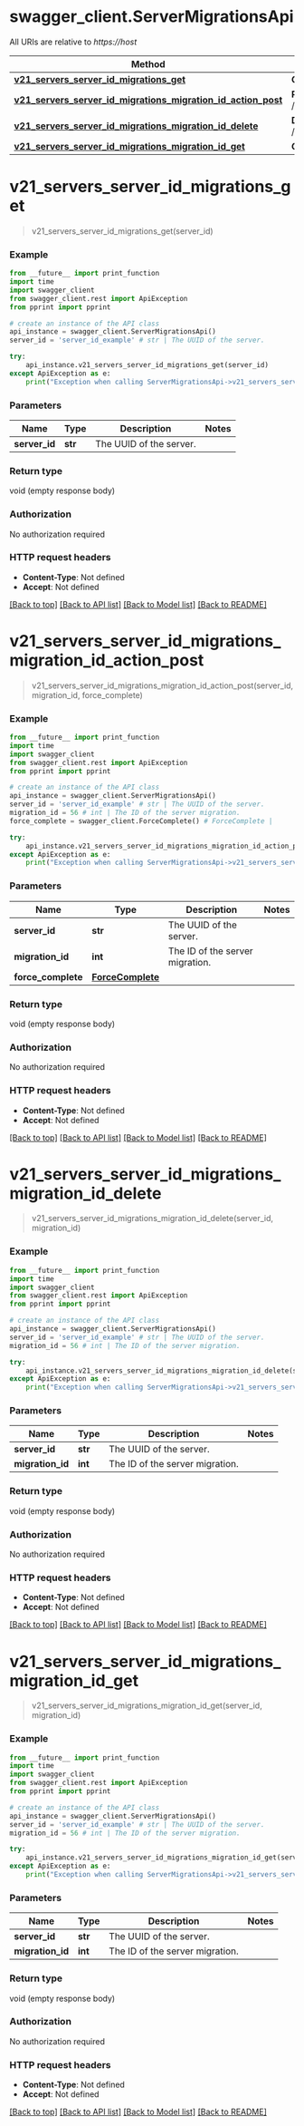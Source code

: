# swagger_client.ServerMigrationsApi

All URIs are relative to *https://host*

Method | HTTP request | Description
------------- | ------------- | -------------
[**v21_servers_server_id_migrations_get**](ServerMigrationsApi.md#v21_servers_server_id_migrations_get) | **GET** /v2.1/servers/{server_id}/migrations | 
[**v21_servers_server_id_migrations_migration_id_action_post**](ServerMigrationsApi.md#v21_servers_server_id_migrations_migration_id_action_post) | **POST** /v2.1/servers/{server_id}/migrations/{migration_id}/action | 
[**v21_servers_server_id_migrations_migration_id_delete**](ServerMigrationsApi.md#v21_servers_server_id_migrations_migration_id_delete) | **DELETE** /v2.1/servers/{server_id}/migrations/{migration_id} | 
[**v21_servers_server_id_migrations_migration_id_get**](ServerMigrationsApi.md#v21_servers_server_id_migrations_migration_id_get) | **GET** /v2.1/servers/{server_id}/migrations/{migration_id} | 


# **v21_servers_server_id_migrations_get**
> v21_servers_server_id_migrations_get(server_id)



### Example
```python
from __future__ import print_function
import time
import swagger_client
from swagger_client.rest import ApiException
from pprint import pprint

# create an instance of the API class
api_instance = swagger_client.ServerMigrationsApi()
server_id = 'server_id_example' # str | The UUID of the server. 

try:
    api_instance.v21_servers_server_id_migrations_get(server_id)
except ApiException as e:
    print("Exception when calling ServerMigrationsApi->v21_servers_server_id_migrations_get: %s\n" % e)
```

### Parameters

Name | Type | Description  | Notes
------------- | ------------- | ------------- | -------------
 **server_id** | **str**| The UUID of the server.  | 

### Return type

void (empty response body)

### Authorization

No authorization required

### HTTP request headers

 - **Content-Type**: Not defined
 - **Accept**: Not defined

[[Back to top]](#) [[Back to API list]](../README.md#documentation-for-api-endpoints) [[Back to Model list]](../README.md#documentation-for-models) [[Back to README]](../README.md)

# **v21_servers_server_id_migrations_migration_id_action_post**
> v21_servers_server_id_migrations_migration_id_action_post(server_id, migration_id, force_complete)



### Example
```python
from __future__ import print_function
import time
import swagger_client
from swagger_client.rest import ApiException
from pprint import pprint

# create an instance of the API class
api_instance = swagger_client.ServerMigrationsApi()
server_id = 'server_id_example' # str | The UUID of the server. 
migration_id = 56 # int | The ID of the server migration. 
force_complete = swagger_client.ForceComplete() # ForceComplete | 

try:
    api_instance.v21_servers_server_id_migrations_migration_id_action_post(server_id, migration_id, force_complete)
except ApiException as e:
    print("Exception when calling ServerMigrationsApi->v21_servers_server_id_migrations_migration_id_action_post: %s\n" % e)
```

### Parameters

Name | Type | Description  | Notes
------------- | ------------- | ------------- | -------------
 **server_id** | **str**| The UUID of the server.  | 
 **migration_id** | **int**| The ID of the server migration.  | 
 **force_complete** | [**ForceComplete**](ForceComplete.md)|  | 

### Return type

void (empty response body)

### Authorization

No authorization required

### HTTP request headers

 - **Content-Type**: Not defined
 - **Accept**: Not defined

[[Back to top]](#) [[Back to API list]](../README.md#documentation-for-api-endpoints) [[Back to Model list]](../README.md#documentation-for-models) [[Back to README]](../README.md)

# **v21_servers_server_id_migrations_migration_id_delete**
> v21_servers_server_id_migrations_migration_id_delete(server_id, migration_id)



### Example
```python
from __future__ import print_function
import time
import swagger_client
from swagger_client.rest import ApiException
from pprint import pprint

# create an instance of the API class
api_instance = swagger_client.ServerMigrationsApi()
server_id = 'server_id_example' # str | The UUID of the server. 
migration_id = 56 # int | The ID of the server migration. 

try:
    api_instance.v21_servers_server_id_migrations_migration_id_delete(server_id, migration_id)
except ApiException as e:
    print("Exception when calling ServerMigrationsApi->v21_servers_server_id_migrations_migration_id_delete: %s\n" % e)
```

### Parameters

Name | Type | Description  | Notes
------------- | ------------- | ------------- | -------------
 **server_id** | **str**| The UUID of the server.  | 
 **migration_id** | **int**| The ID of the server migration.  | 

### Return type

void (empty response body)

### Authorization

No authorization required

### HTTP request headers

 - **Content-Type**: Not defined
 - **Accept**: Not defined

[[Back to top]](#) [[Back to API list]](../README.md#documentation-for-api-endpoints) [[Back to Model list]](../README.md#documentation-for-models) [[Back to README]](../README.md)

# **v21_servers_server_id_migrations_migration_id_get**
> v21_servers_server_id_migrations_migration_id_get(server_id, migration_id)



### Example
```python
from __future__ import print_function
import time
import swagger_client
from swagger_client.rest import ApiException
from pprint import pprint

# create an instance of the API class
api_instance = swagger_client.ServerMigrationsApi()
server_id = 'server_id_example' # str | The UUID of the server. 
migration_id = 56 # int | The ID of the server migration. 

try:
    api_instance.v21_servers_server_id_migrations_migration_id_get(server_id, migration_id)
except ApiException as e:
    print("Exception when calling ServerMigrationsApi->v21_servers_server_id_migrations_migration_id_get: %s\n" % e)
```

### Parameters

Name | Type | Description  | Notes
------------- | ------------- | ------------- | -------------
 **server_id** | **str**| The UUID of the server.  | 
 **migration_id** | **int**| The ID of the server migration.  | 

### Return type

void (empty response body)

### Authorization

No authorization required

### HTTP request headers

 - **Content-Type**: Not defined
 - **Accept**: Not defined

[[Back to top]](#) [[Back to API list]](../README.md#documentation-for-api-endpoints) [[Back to Model list]](../README.md#documentation-for-models) [[Back to README]](../README.md)

